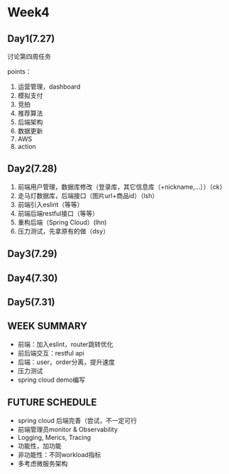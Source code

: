 # Week4

## Day1(7.27)

讨论第四周任务

points：

1. 运营管理，dashboard
2. 模拟支付
3. 竞拍
4. 推荐算法
5. 后端架构
6. 数据更新
7. AWS
8. action

## Day2(7.28)

1. 前端用户管理，数据库修改（登录库，其它信息库（+nickname,...））（ck）
2. 走马灯数据库，后端接口（图片url+商品id）（lsh）
3. 前端引入eslint（等等）
4. 前端后端restful接口（等等）
5. 重构后端（Spring Cloud）(lhn)
6. 压力测试，先拿原有的做（dsy）

## Day3(7.29)

## Day4(7.30)

## Day5(7.31)

## WEEK SUMMARY

- 前端：加入eslint，router跳转优化
- 前后端交互：restful api
- 后端：user，order分离，提升速度
- 压力测试
- spring cloud demo编写

## FUTURE SCHEDULE

- spring cloud 后端完善（尝试，不一定可行
- 前端管理员monitor & Observability
- Logging, Merics, Tracing
- 功能性，加功能
- 非功能性：不同workload指标
- 多考虑微服务架构

